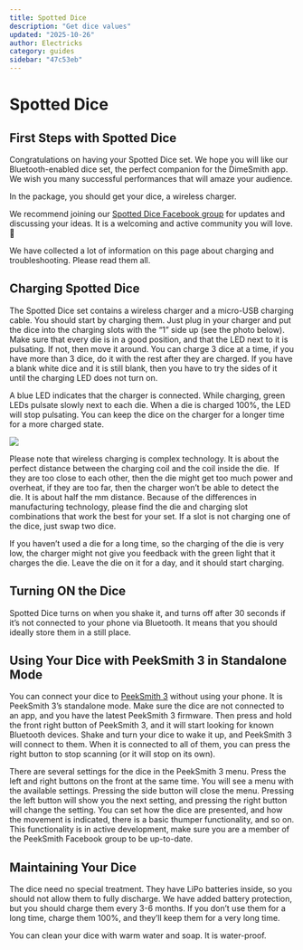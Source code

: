 ```yaml
---
title: Spotted Dice
description: "Get dice values"
updated: "2025-10-26"
author: Electricks
category: guides
sidebar: "47c53eb"
---
```


# Spotted Dice

## First Steps with Spotted Dice

Congratulations on having your Spotted Dice set. We hope you will like our Bluetooth-enabled dice set, the perfect companion for the DimeSmith app. We wish you many successful performances that will amaze your audience.

In the package, you should get your dice, a wireless charger.

We recommend joining our [Spotted Dice Facebook group](https://www.facebook.com/groups/spotteddice) for updates and discussing your ideas. It is a welcoming and active community you will love. 🙂

We have collected a lot of information on this page about charging and troubleshooting. Please read them all.

## Charging Spotted Dice

The Spotted Dice set contains a wireless charger and a micro-USB charging cable. You should start by charging them. Just plug in your charger and put the dice into the charging slots with the “1” side up (see the photo below). Make sure that every die is in a good position, and that the LED next to it is pulsating. If not, then move it around. You can charge 3 dice at a time, if you have more than 3 dice, do it with the rest after they are charged. If you have a blank white dice and it is still blank, then you have to try the sides of it until the charging LED does not turn on.

A blue LED indicates that the charger is connected. While charging, green LEDs pulsate slowly next to each die. When a die is charged 100%, the LED will stop pulsating. You can keep the dice on the charger for a longer time for a more charged state.

![](https://electricks.info/wp-content/uploads/2024/09/spotted-dice-1024x609.jpg)

Please note that wireless charging is complex technology. It is about the perfect distance between the charging coil and the coil inside the die.  If they are too close to each other, then the die might get too much power and overheat, if they are too far, then the charger won’t be able to detect the die. It is about half the mm distance. Because of the differences in manufacturing technology, please find the die and charging slot combinations that work the best for your set. If a slot is not charging one of the dice, just swap two dice.

If you haven’t used a die for a long time, so the charging of the die is very low, the charger might not give you feedback with the green light that it charges the die. Leave the die on it for a day, and it should start charging.

## Turning ON the Dice

Spotted Dice turns on when you shake it, and turns off after 30 seconds if it’s not connected to your phone via Bluetooth. It means that you should ideally store them in a still place.

## Using Your Dice with PeekSmith 3 in Standalone Mode

You can connect your dice to [PeekSmith 3](https://peeksmith.info/) without using your phone. It is PeekSmith 3’s standalone mode. Make sure the dice are not connected to an app, and you have the latest PeekSmith 3 firmware. Then press and hold the front right button of PeekSmith 3, and it will start looking for known Bluetooth devices. Shake and turn your dice to wake it up, and PeekSmith 3 will connect to them. When it is connected to all of them, you can press the right button to stop scanning (or it will stop on its own).

There are several settings for the dice in the PeekSmith 3 menu. Press the left and right buttons on the front at the same time. You will see a menu with the available settings. Pressing the side button will close the menu. Pressing the left button will show you the next setting, and pressing the right button will change the setting. You can set how the dice are presented, and how the movement is indicated, there is a basic thumper functionality, and so on. This functionality is in active development, make sure you are a member of the PeekSmith Facebook group to be up-to-date.

## Maintaining Your Dice

The dice need no special treatment. They have LiPo batteries inside, so you should not allow them to fully discharge. We have added battery protection, but you should charge them every 3-6 months. If you don’t use them for a long time, charge them 100%, and they’ll keep them for a very long time.

You can clean your dice with warm water and soap. It is water-proof.